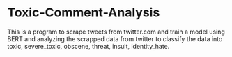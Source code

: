 # Toxic-Comment-Analysis
This is a program to scrape tweets from twitter.com and train a model using BERT and analyzing the scrapped data from twitter to classify the data into toxic, severe_toxic, obscene, threat, insult, identity_hate.
